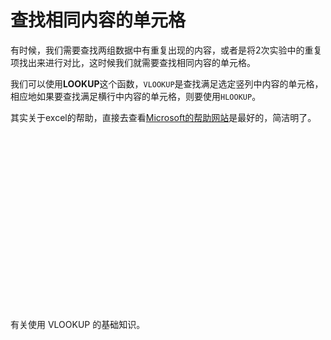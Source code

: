 # 查找相同内容的单元格

有时候，我们需要查找两组数据中有重复出现的内容，或者是将2次实验中的重复项找出来进行对比，这时候我们就需要查找相同内容的单元格。

我们可以使用**LOOKUP**这个函数，`VLOOKUP`是查找满足选定竖列中内容的单元格，相应地如果要查找满足横行中内容的单元格，则要使用`HLOOKUP`。

其实关于excel的帮助，直接去查看[Microsoft的帮助网站](https://support.office.com/zh-CN/article/LOOKUP-%E5%87%BD%E6%95%B0-446D94AF-663B-451D-8251-369D5E3864CB)是最好的，简洁明了。

<section class="ocpIntroduction">
    <div class="ocpVideo" data-channel="ALTENUS_MS_OFFICE" data-videotype="single" data-player="ocvideo" data-videoid="c83dac94-ae67-410a-bf52-5725ce958225" data-llcc="zh-cn" id="ocpVideo0"><div class="azuremediaplayer amp-default-skin amp-big-play-centered" tabindex="0" style="width: 100%; padding-top: 28.125%; padding-bottom: 28.125%;"><div class="vjs-tech" tabindex="-1"><div class="vjs-loading-spinner" tabindex="-1"></div><div class="vjs-big-play-button" role="button" tabindex="0"></div><div class="vjs-poster" tabindex="-1" style="background-image: url(&quot;//videocontent.osi.office.net/content-c83dac94-ae67-410a-bf52-5725ce958225/c83dac94-ae67-410a-bf52-5725ce958225_320x180_00.00.00_1_9-17-2015_3.25%20PM.jpg&quot;);"></div></div></div></div>
    <p>有关使用 VLOOKUP 的基础知识。</p>
  </section>